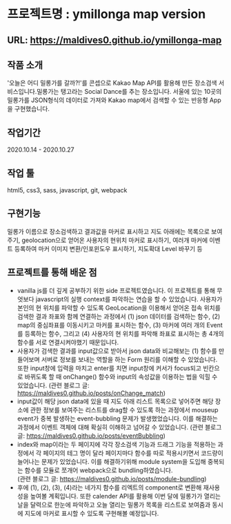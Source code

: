 # 프로젝트명 :  ymillonga map version 
  

## URL: https://maldives0.github.io/ymillonga-map
  

## 작품 소개   

'오늘은 어디 밀롱가를 갈까?!'를 콘셉으로 Kakao Map API를 활용해 만든 장소검색 서비스입니다.밀롱가는 탱고라는 Social Dance를 추는 장소입니다. 서울에 있는 10곳의 밀롱가를 JSON형식의 데이터로 가져와 Kakao map에서 검색할 수 있는 반응형 App을 구현했습니다. 
 
  
    

## 작업기간  

2020.10.14 - 2020.10.27
  
    

## 작업 툴  

html5, css3, sass, javascript, git, webpack
  

## 구현기능  

  밀롱가 이름으로 장소검색하고 결과값을 마커로 표시하고 지도 아래에는 목록으로 보여주기, geolocation으로 얻어온 사용자의 현위치 마커로 표시하기, 여러개 마커에 이벤트 등록하여 마커 이미지 변환/인포윈도우 표시하기, 지도확대 Level 바꾸기 등


## 프로젝트를 통해 배운 점  

* vanilla js를 더 깊게 공부하기 위한 side 프로젝트였습니다. 이 프로젝트를 통해 무엇보다 javascript의 실행 context를 파악하는 연습을 할 수 있었습니다. 사용자가 본인의 현 위치를 파악할 수 있도록 GeoLocation을 이용해서 얻어온 접속 위치를 검색한 결과 좌표와 함께 연결하는 과정에서 (1) json 데이터를 검색하는 함수, (2) map의 중심좌표를 이동시키고 마커를 표시하는 함수, (3) 마커에 여러 개의 Event를 등록하는 함수, 그리고 (4) 사용자의 현 위치를 파악해 좌표로 표시하는 총 4개의 함수를 서로 연결시켜야했기 때문입니다.
* 사용자가 검색한 결과를 input값으로 받아서 json data와 비교해보는 (1) 함수를 만들어보며 서버로 정보를 보내는 역할을 하는 Form 원리를 이해할 수 있었습니다. 또한 input창에 입력을 마치고 enter를 치면 input창에 커서가 focus되고 빈칸으로 바뀌도록 할 때 onChange() 함수와 input의 속성값을 이용하는 법을 익힐 수 있었습니다. 
(관련 블로그 글: https://maldives0.github.io/posts/onChange_match)
* input값이 해당 json data에 있을 때 지도 아래 리스트 목록으로 넣어주면 해당 장소에 관한 정보를 보여주는 리스트를 drag할 수 있도록 하는 과정에서 mouseup event가 중복 발생하는 event-bubbling 문제가 발생했었습니다. 이를 해결하는 과정에서 이벤트 객체에 대해 확실히 이해하고 넘어갈 수 있었습니다.
(관련 블로그 글: https://maldives0.github.io/posts/eventBubbling)
* index와 map이라는 두 페이지에 각각 장소검색 기능과 드래그 기능을 적용하는 과정에서 각 페이지의 테그 명이 달라 페이지마다 함수를 따로 적용시키면서 코드량이 늘어나는 문제가 있었습니다. 이를 해결하기위해 module system을 도입해 중복되는 함수를 모듈로 쪼개어 webpack으로 bundling하였습니다.  
(관련 블로그 글: https://maldives0.github.io/posts/module-bundling)
* 후에 (1), (2), (3), (4)라는 네가지 함수를 리엑트의 component로 변환해 재사용성을 높여볼 계획입니다. 또한 calender API를 활용해 이번 달에 밀롱가가 열리는 날을 달력으로 한눈에 파악하고 오늘 열리는 밀롱가 목록을 리스트로 보여줌과 동시에 지도에 마커로 표시할 수 있도록 구현해볼 예정입니다.  

